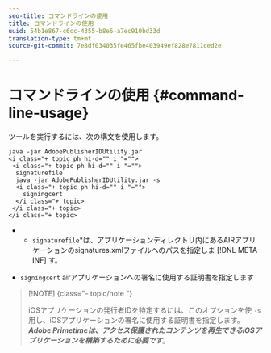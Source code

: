 ```yaml
---
seo-title: コマンドラインの使用
title: コマンドラインの使用
uuid: 54b1e867-c6cc-4355-b8e6-a7ec910bd33d
translation-type: tm+mt
source-git-commit: 7e8df034035fe465fbe403949ef828e7811ced2e

---
```



# コマンドラインの使用 {#command-line-usage}

ツールを実行するには、次の構文を使用します。

```
java -jar AdobePublisherIDUtility.jar 
<i class="+ topic ph hi-d="" i "="">
 <i class="+ topic ph hi-d="" i "="">
  signaturefile 
  java -jar AdobePublisherIDUtility.jar -s 
  <i class="+ topic ph hi-d="" i "="">
    signingcert
  </i class="+ topic>
 </i class="+ topic>
</i class="+ topic>
```

* 
   * `signaturefile`*は、アプリケーションディレクトリ内にあるAIRアプリケーションのsignatures.xmlファイルへのパスを指定しま [!DNL META-INF] す。

* `signingcert` airアプリケーションへの署名に使用する証明書を指定します

>[!NOTE] {class=&quot;- topic/note &quot;}
>
>iOSアプリケーションの発行者IDを特定するには、このオプションを使 `-s` 用し、iOSアプリケーションの署名に使用する証明書を指定します。 ***Adobe Primetimeは、アクセス保護されたコンテンツを再生できるiOSアプリケーションを構築するために必要です***。


